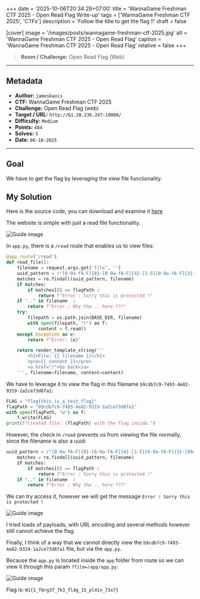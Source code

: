 +++
date = '2025-10-06T20:34:28+07:00'
title = 'WannaGame Freshman CTF 2025 - Open Read Flag Write-up'
tags = ['WannaGame Freshman CTF 2025', 'CTFs']
description = 'Follow the title to get the flag !!'
draft = false

[cover]
  image = '/images/posts/wannagame-freshman-ctf-2025.jpg'
  alt = 'WannaGame Freshman CTF 2025 - Open Read Flag'
  caption = 'WannaGame Freshman CTF 2025 - Open Read Flag'
  relative = false
+++

> **Room / Challenge:** Open Read Flag (Web)

---

## Metadata

-   **Author:** `jameskaois`
-   **CTF:** WannaGame Freshman CTF 2025
-   **Challenge:** Open Read Flag (web)
-   **Target / URL:** `http://61.28.236.247:10000/`
-   **Difficulty:** `Medium`
-   **Points:** `484`
-   **Solves:** `5`
-   **Date:** `06-10-2025`

---

## Goal

We have to get the flag by leveraging the view file functionality.

## My Solution

Here is the source code, you can download and examine it [here](./open_read_flag.zip)

The website is simple with just a read file functionality.

![Guide image](/images/posts/open-read-flag-1.png)

In `app.py`, there is a `/read` route that enables us to view files:

```python
@app.route('/read')
def read_file():
    filename = request.args.get('file', '')
    uuid_pattern = r"[0-9a-fA-F]{8}-[0-9a-fA-F]{4}-[1-5][0-9a-fA-F]{3}-[89abAB][0-9a-fA-F]{3}-[0-9a-fA-F]{12}"
    matches = re.findall(uuid_pattern, filename)
    if matches:
        if matches[0] == flagPath :
            return f"Error : Sorry this is protected !"
    if ".." in filename  :
        return f"Error : Why the .. here ???"
    try:
        filepath = os.path.join(BASE_DIR, filename)
        with open(filepath, "r") as f:
            content = f.read()
    except Exception as e:
        return f"Error: {e}"

    return render_template_string('''
        <h1>File: {{ filename }}</h1>
        <pre>{{ content }}</pre>
        <a href="/">Go back</a>
    ''', filename=filename, content=content)
```

We have to leverage it to view the flag in this filename `b9cdb7c9-7493-4e82-9319-1a2ce73d8fa1`:

```python
FLAG = "flag{this_is_a_test_flag}"
flagPath = "b9cdb7c9-7493-4e82-9319-1a2ce73d8fa1"
with open(flagPath, "w") as f:
    f.write(FLAG)
print(f"Created file: {flagPath} with the flag inside.")
```

However, the check in `/read` prevents us from viewing the file normally, since the filename is also a uuid:

```python
uuid_pattern = r"[0-9a-fA-F]{8}-[0-9a-fA-F]{4}-[1-5][0-9a-fA-F]{3}-[89abAB][0-9a-fA-F]{3}-[0-9a-fA-F]{12}"
    matches = re.findall(uuid_pattern, filename)
    if matches:
        if matches[0] == flagPath :
            return f"Error : Sorry this is protected !"
    if ".." in filename  :
        return f"Error : Why the .. here ???"
```

We can try access it, however we will get the message `Error : Sorry this is protected !`

![Guide image](/images/posts/open-read-flag-2.png)

I tried loads of payloads, with URL encoding and several methods however still cannot achieve the flag.

Finally, I think of a way that we cannot directly view the `b9cdb7c9-7493-4e82-9319-1a2ce73d8fa1` file, but via the `app.py`.

Because the `app.py` is located inside the `app` folder from route so we can view it through this param `?file=/app/app.py`:

![Guide image](/images/posts/open-read-flag-3.png)

Flag is: `W1{1_f0rg37_7h3_fl4g_15_pl41n_73x7}`
